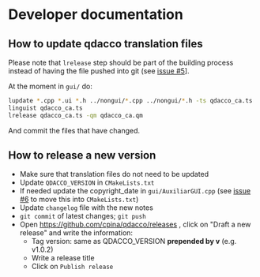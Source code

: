 # Developer documentation
## How to update qdacco translation files
Please note that `lrelease` step should be part of the building process instead of having the file pushed into git (see [issue #5](https://github.com/cpina/qdacco/issues/5)].

At the moment in `gui/` do:
```sh
lupdate *.cpp *.ui *.h ../nongui/*.cpp ../nongui/*.h -ts qdacco_ca.ts
linguist qdacco_ca.ts
lrelease qdacco_ca.ts -qm qdacco_ca.qm
```
And commit the files that have changed.

## How to release a new version
 * Make sure that translation files do not need to be updated
 * Update `QDACCO_VERSION` in `CMakeLists.txt`
 * If needed update the copyright_date in `gui/AuxiliarGUI.cpp` (see [issue #6](//github.com/cpina/qdacco/issues/6) to move this into `CMakeLists.txt`)
 * Update `changelog` file with the new notes
 * `git commit` of latest changes; `git push`
 * Open https://github.com/cpina/qdacco/releases , click on "Draft a new release" and write the information:
   * Tag version: same as QDACCO_VERSION **prepended by v** (e.g. v1.0.2)
   * Write a release title
   * Click on `Publish release`
